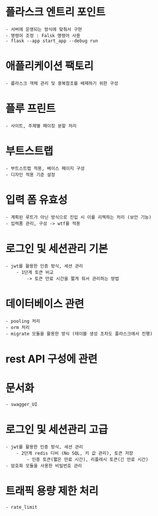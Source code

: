 # 플라스크 엔트리 포인트
    - 서버에 운영되는 방식에 맞춰서 구현
    - 명령어 조정 : Falsk 명령어 사용
    - flask --app start_app --debug run

# 애플리케이션 팩토리
    - 플라스크 객체 관리 및 중복참조를 배제하기 위한 구성

# 플루 프린트
    - 사이트, 주제별 페이징 분할 처리

# 부트스트랩
    - 부트스트랩 적용, 베이스 페이지 구성
    - 디자인 적용 기준 설정

# 입력 폼 유효성
    - 계획된 루트가 아닌 방식으로 진입 시 이를 리젝하는 처리 (보안 기능)
    - 입력폼 관리, 구성 -> wtf를 적용

# 로그인 및 세션관리 기본
    - jwt를 활용한 인증 방식, 세션 관리
        - 1단계 토큰 비교
            -> 토큰 만료 시간을 짧게 줘서 관리하는 방법

# 데이터베이스 관련
    - pooling 처리
    - orm 처리
    - migrate 모듈을 활용한 방식 (테이블 생성 조차도 플라스크에서 진행)

# rest API 구성에 관련

# 문서화
    - swagger_UI

# 로그인 및 세션관리 고급
    - jwt를 활용한 인증 방식, 세션 관리
        - 2단계 redis 디비 (No SQL, 키 값 관리), 토큰 저장
            - 인증 토큰(짧은 만료 시간), 리플레시 토큰(긴 만료 시간)
    - 암호화 모듈을 사용한 비밀번호 관리

# 트래픽 용량 제한 처리
    - rate_limit



